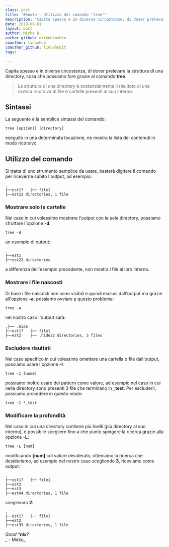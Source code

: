 ```yaml
---
class: post
title: "#howto – Utilizzo del comando 'tree'"
description: "Capita spesso e in diverse circostanze, di dover prelevare la struttura di una directory, cosa che possiamo fare grazie al comando tree.."
date: 2019-06-01
layout: post
author: Mirko B.
author_github: mirkobrombin
coauthor: linuxhub
coauthor_github: linuxhubit
tags:

---
```

Capita spesso e in diverse circostanze, di dover prelevare la struttura di una directory, cosa che possiamo fare grazie al comando **tree**.

> La struttura di una directory è sostanzialmente il risultato di una ricerca ricorsiva di file e cartelle presenti al suo interno.

## Sintassi

La seguente è la semplice sintassi del comando:

    tree [opzioni] [directory]

eseguito in una determinata locazione, ne mostra la lista dei contenuti in modo ricorsivo.

## Utilizzo del comando

Si tratta di uno strumento semplice da usare, basterà digitare il comando per riceverne subito l'output, ad esempio:

    .
    ├──est1?   ├── file1
    ├──est22 directories, 1 file

### Mostrare solo le cartelle

Nel caso in cui volessimo mostrare l'output con le sole directory, possiamo sfruttare l'opzione **-d**:

    tree -d

un esempio di output:

    .
    ├──est1
    ├──est22 directories

a differenza dell'esempio precedente, non mostra i file al loro interno.

### Mostrare i file nascosti

Di base i file nascosti non sono visibili e quindi esclusi dall'output ma grazie all'opzione **-a**, possiamo ovviare a questo problema:

    tree -a

nel nostro caso l'output sarà:

    .├── .hide
    ├──est1?   ├── file1
    ├──est2    ├── .hide22 directories, 3 files

### Escludere risultati

Nel caso specifico in cui volessimo omettere una cartella o file dall'output, possiamo usare l'opzione **-I**:

    tree -I [nome]

possiamo inoltre usare dei pattern come valore, ad esempio nel caso in cui nella directory sono presenti 3 file che terminano in **_test.** Per escluderli, possiamo procedere in questo modo:

    tree -I *_test

### Modificare la profondità

Nel caso in cui una directory contiene più livelli (più directory al suo interno), è possibile scegliere fino a che punto spingere la ricerca grazie alla opzione **-L**:

    tree -L [num]

modificando **[num]** col valore desiderato, otteniamo la ricerca che desideriamo, ad esempio nel nostro caso scegliendo **3**, riceviamo come output:

    .
    ├──est1?   ├── file1
    ├──est2    
    ├──est3        
    ├──est44 directories, 1 file

scegliendo **2**:

    .
    ├──est1?   ├── file1
    ├──est2    
    ├──est33 directories, 1 file

_Good ***nix**?_  
_ - Mirko_